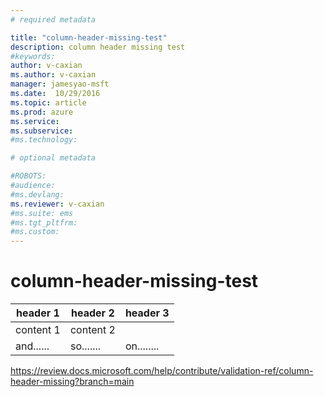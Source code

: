 ```yaml
---
# required metadata

title: "column-header-missing-test"
description: column header missing test
#keywords:
author: v-caxian
ms.author: v-caxian
manager: jamesyao-msft
ms.date:  10/29/2016
ms.topic: article
ms.prod: azure
ms.service:
ms.subservice:
#ms.technology:

# optional metadata

#ROBOTS:
#audience:
#ms.devlang:
ms.reviewer: v-caxian
#ms.suite: ems
#ms.tgt_pltfrm:
#ms.custom:
---
```


# column-header-missing-test

|header 1 |header 2 |header 3  |
|---------|---------|----------|
|content 1|content 2||content 3|
|and......|so.......|on........|

<https://review.docs.microsoft.com/help/contribute/validation-ref/column-header-missing?branch=main>
